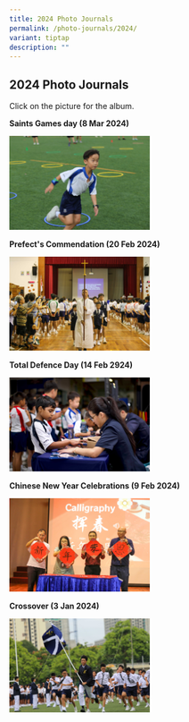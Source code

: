 ```yaml
---
title: 2024 Photo Journals
permalink: /photo-journals/2024/
variant: tiptap
description: ""
---
```

<h2><strong>2024 Photo Journals</strong></h2>
<p>Click on the picture for the album.</p>
<p></p>
<p></p>
<p><strong>Saints Games day (8 Mar 2024)</strong>
</p>
<p></p>
<p></p><a class="isomer-image-wrapper" href="https://photos.app.goo.gl/x7pE5UDTN1J7gGzi6"><img style="width: 50%;" height="auto" width="100%" alt="" src="/images/Photo journal 2024/saints_games_day_2024_cover_.jpg"></a>
<p></p>
<p></p>
<p><strong>Prefect's Commendation (20 Feb 2024)</strong>
</p>
<p></p>
<p></p><a class="isomer-image-wrapper" href="https://photos.app.goo.gl/9hBmAH9VN44Ln3B16"><img style="width: 50%;" height="auto" width="100%" alt="" src="/images/Photo journal 2024/Prefect_s_comm_2024.jpg"></a>
<p></p>
<p></p>
<p><strong>Total Defence Day (14 Feb 2924)</strong>
</p>
<p></p><a class="isomer-image-wrapper" href="https://photos.app.goo.gl/ebcMjMSL5wfsGnfH8"><img style="width: 50%;" height="auto" width="100%" alt="" src="/images/Photo journal 2024/TDD_cover_photo_2024.jpg"></a>
<p></p>
<p></p>
<p></p>
<p></p>
<p><strong>Chinese New Year Celebrations (9 Feb 2024)</strong>
</p>
<p></p><a class="isomer-image-wrapper" href="https://photos.app.goo.gl/JYnjHMNazZp15pfk7"><img style="width: 50%;" height="auto" width="100%" alt="" src="/images/Photo journal 2024/cny 2024.jpg"></a>
<p></p>
<p></p>
<p></p>
<p></p>
<p><strong>Crossover (3 Jan 2024)</strong>
</p>
<p></p><a class="isomer-image-wrapper" href="https://photos.app.goo.gl/Ae32ygtPyyZbNGYg7"><img style="width: 50%;" height="auto" width="100%" alt="" src="/images/Photo journal 2024/crossover 2024.jpg"></a>
<p></p>
